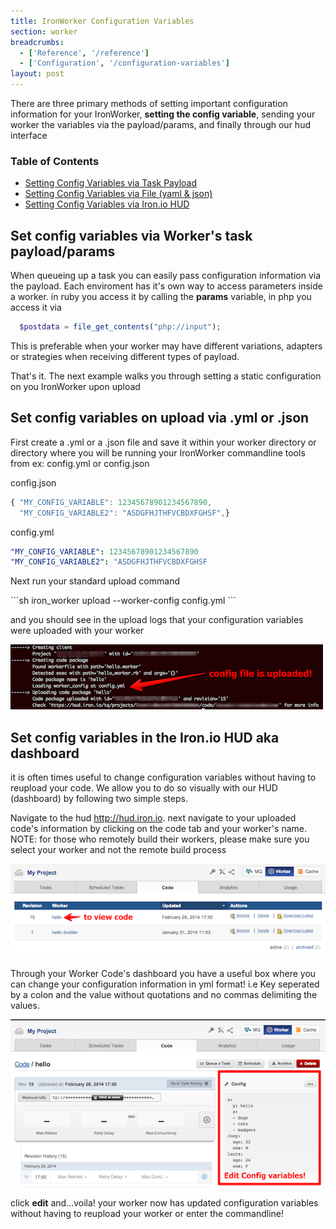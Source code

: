 ```yaml
---
title: IronWorker Configuration Variables
section: worker
breadcrumbs:
  - ['Reference', '/reference']
  - ['Configuration', '/configuration-variables']
layout: post
---
```


<p></p>

<p>There are three primary methods of setting important configuration information for your IronWorker, <strong>setting the config variable</strong>, sending your worker the variables via the payload/params, and finally through our hud interface</p>

<section id="toc">
  <h3>Table of Contents</h3>
  <ul>
    <li><a href="#via_task_payload">Setting Config Variables via Task Payload</a></li>
    <li><a href="#config-via-file">Setting Config Variables via File (yaml & json)</a></li>
    <li><a href="#config-via-hud">Setting Config Variables via Iron.io HUD</a></li>
  </ul>
</section>

<h2 id="via_task_payload">Set config variables via Worker's task payload/params</h2>

<p>When queueing up a task you can easily pass configuration information via the payload. Each enviroment has it's own way to access parameters inside a worker. in ruby you access it by calling the <strong>params</strong> variable, in php you access it via

``` php
  $postdata = file_get_contents("php://input");
```

<p>This is preferable when your worker may have different variations, adapters or strategies when receiving different types of payload. </p>

<p>That's it. The next example walks you through setting a static configuration on you IronWorker upon upload</p>

<h2 id="#config-via-file">Set config variables on upload via .yml or .json</h2>

<p>First create a .yml or a .json file and save it within your worker directory or directory where you will be running your IronWorker commandline tools from ex: config.yml or config.json</p>

<figcaption><span>config.json </span></figcaption>

``` javascript
{ "MY_CONFIG_VARIABLE": 12345678901234567890,
  "MY_CONFIG_VARIABLE2": "ASDGFHJTHFVCBDXFGHSF",}
```

<figcaption><span>config.yml </span></figcaption>

``` yaml
"MY_CONFIG_VARIABLE": 12345678901234567890
"MY_CONFIG_VARIABLE2": "ASDGFHJTHFVCBDXFGHSF
```

<p>Next run your standard upload command</p>
```sh
iron_worker upload --worker-config config.yml
```
<p>and you should see in the upload logs that your configuration variables were uploaded with your worker</p>
<img src="/images/worker/reference/config-uploaded.png" alt="config-uploaded">

<h2 id="#config-via-hud">Set config variables in the Iron.io HUD aka dashboard</h2>
<p>it is often times useful to change configuration variables without having to reupload your code. We allow you to do so visually with our HUD (dashboard) by following two simple steps.</p>

<p>Navigate to the hud <a href="http://hud.iron.io">http://hud.iron.io</a>. next navigate to your uploaded code's information by clicking on the code tab and your worker's name. NOTE: for those who remotely build their workers, please make sure you select your worker and not the remote build process</p>
<img src="/images/worker/reference/hud-view-code.png" alt="hud-view-code">
<p>Through your Worker Code's dashboard you have a useful box where you can change your configuration information in yml format! i.e Key seperated by a colon and the value without quotations and no commas delimiting the values.</p>
<img src="/images/worker/reference/hud-config-setup.png" alt="hud-config-setup">
<p>click <strong>edit</strong> and...voila! your worker now has updated configuration variables without having to reupload your worker or enter the commandline!</p>
